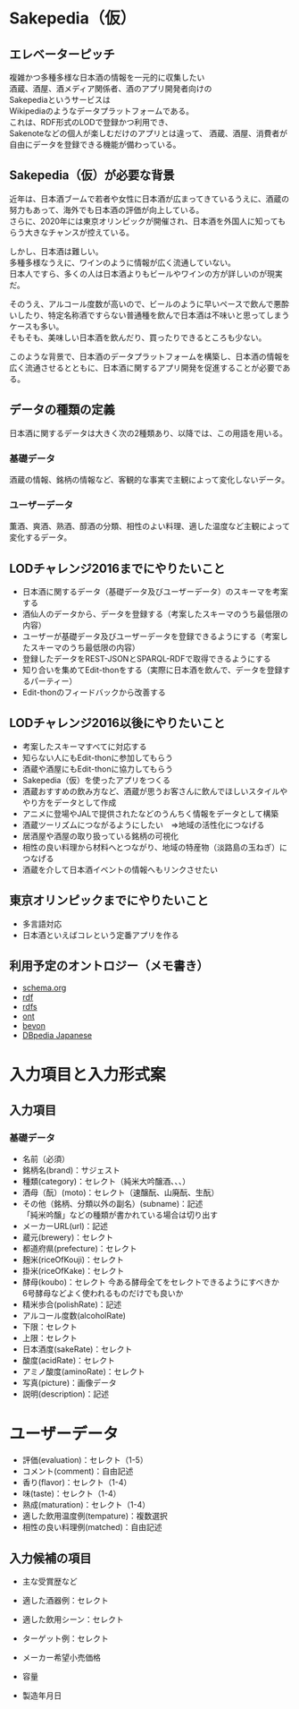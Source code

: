 # Sakepedia（仮）

## エレベーターピッチ

複雑かつ多種多様な日本酒の情報を一元的に収集したい  
酒蔵、酒屋、酒メディア関係者、酒のアプリ開発者向けの  
Sakepediaというサービスは  
Wikipediaのようなデータプラットフォームである。  
これは、RDF形式のLODで登録かつ利用でき、  
Sakenoteなどの個人が楽しむだけのアプリとは違って、
酒蔵、酒屋、消費者が自由にデータを登録できる機能が備わっている。

## Sakepedia（仮）が必要な背景

近年は、日本酒ブームで若者や女性に日本酒が広まってきているうえに、酒蔵の努力もあって、海外でも日本酒の評価が向上している。  
さらに、2020年には東京オリンピックが開催され、日本酒を外国人に知ってもらう大きなチャンスが控えている。

しかし、日本酒は難しい。  
多種多様なうえに、ワインのように情報が広く流通していない。  
日本人ですら、多くの人は日本酒よりもビールやワインの方が詳しいのが現実だ。  

そのうえ、アルコール度数が高いので、ビールのように早いペースで飲んで悪酔いしたり、特定名称酒ですらない普通種を飲んで日本酒は不味いと思ってしまうケースも多い。  
そもそも、美味しい日本酒を飲んだり、買ったりできるところも少ない。  

このような背景で、日本酒のデータプラットフォームを構築し、日本酒の情報を広く流通させるとともに、日本酒に関するアプリ開発を促進することが必要である。

## データの種類の定義

日本酒に関するデータは大きく次の2種類あり、以降では、この用語を用いる。

### 基礎データ

酒蔵の情報、銘柄の情報など、客観的な事実で主観によって変化しないデータ。

### ユーザーデータ

薫酒、爽酒、熟酒、醇酒の分類、相性のよい料理、適した温度など主観によって変化するデータ。

## LODチャレンジ2016までにやりたいこと

* 日本酒に関するデータ（基礎データ及びユーザーデータ）のスキーマを考案する
* 酒仙人のデータから、データを登録する（考案したスキーマのうち最低限の内容）
* ユーザーが基礎データ及びユーザーデータを登録できるようにする（考案したスキーマのうち最低限の内容）
* 登録したデータをREST-JSONとSPARQL-RDFで取得できるようにする
* 知り合いを集めてEdit-thonをする（実際に日本酒を飲んで、データを登録するパーティー）
* Edit-thonのフィードバックから改善する

## LODチャレンジ2016以後にやりたいこと

* 考案したスキーマすべてに対応する
* 知らない人にもEdit-thonに参加してもらう
* 酒蔵や酒屋にもEdit-thonに協力してもらう
* Sakepedia（仮）を使ったアプリをつくる
* 酒蔵おすすめの飲み方など、酒蔵が思うお客さんに飲んでほしいスタイルややり方をデータとして作成
* アニメに登場やJALで提供されたなどのうんちく情報をデータとして構築
* 酒蔵ツーリズムにつながるようにしたい　⇒地域の活性化につなげる
* 居酒屋や酒屋の取り扱っている銘柄の可視化
* 相性の良い料理から材料へとつながり、地域の特産物（淡路島の玉ねぎ）につなげる
* 酒蔵を介して日本酒イベントの情報へもリンクさせたい

## 東京オリンピックまでにやりたいこと

* 多言語対応
* 日本酒といえばコレという定番アプリを作る

## 利用予定のオントロジー（メモ書き）
+ [schema.org](http://schema.org/)
+ [rdf](http://www.w3.org/1999/02/22-rdf-syntax-ns#)
+ [rdfs](http://www.w3.org/2000/01/rdf-schema#)
+ [ont](http://www.daml.org/2001/03/daml-ont#)
+ [bevon](http://rdfs.co/bevon/)
+ [DBpedia Japanese](http://ja.dbpedia.org/)

# 入力項目と入力形式案
## 入力項目
### 基礎データ
- 名前（必須）
 - 銘柄名(brand)：サジェスト
 - 種類(category)：セレクト（純米大吟醸酒、、、）
 - 酒母（酛）(moto)：セレクト（速醸酛、山廃酛、生酛）
 - その他（銘柄、分類以外の副名）(subname)：記述  
 「純米吟醸」などの種類が書かれている場合は切り出す  
- メーカーURL(url)：記述
- 蔵元(brewery)：セレクト
- 都道府県(prefecture)：セレクト
- 麹米(riceOfKouji)：セレクト 
- 掛米(riceOfKake)：セレクト
- 酵母(koubo)：セレクト
  今ある酵母全てをセレクトできるようにすべきか  
  6号酵母などよく使われるものだけでも良いか  
- 精米歩合(polishRate)：記述
- アルコール度数(alcoholRate)
 - 下限：セレクト
 - 上限：セレクト 
- 日本酒度(sakeRate)：セレクト
- 酸度(acidRate)：セレクト
- アミノ酸度(aminoRate)：セレクト
- 写真(picture)：画像データ
- 説明(description)：記述

# ユーザーデータ
- 評価(evaluation)：セレクト（1-5）
- コメント(comment)：自由記述
- 香り(flavor)：セレクト（1-4）
- 味(taste)：セレクト（1-4）
- 熟成(maturation)：セレクト（1-4）
- 適した飲用温度例(tempature)：複数選択
- 相性の良い料理例(matched)：自由記述

## 入力候補の項目
- 主な受賞歴など

- 適した酒器例：セレクト
- 適した飲用シーン：セレクト
- ターゲット例：セレクト
- メーカー希望小売価格
- 容量
- 製造年月日　　
